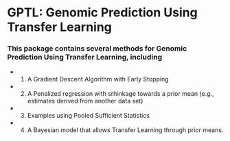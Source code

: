 # GPTL: Genomic Prediction Using Transfer Learning

### This package contains several methods for Genomic Prediction Using Transfer Learning, including
 - 1) A Gradient Descent Algorithm with Early Stopping
 - 2) A Penalized regression with srhinkage towards a prior mean (e.g., estimates derived from another data set)
 - 3) Examples using Pooled Sufficient Statistics   
 - 4) A Bayesian model that allows Transfer Learning through prior means.
